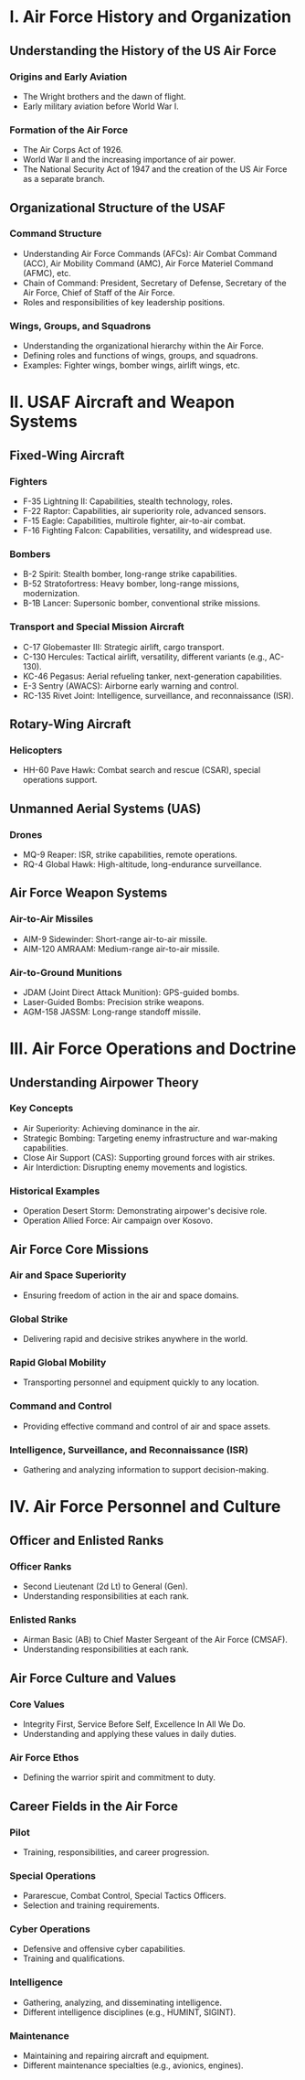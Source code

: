 # I. Air Force History and Organization

## Understanding the History of the US Air Force

### Origins and Early Aviation
*   The Wright brothers and the dawn of flight.
*   Early military aviation before World War I.

### Formation of the Air Force
*   The Air Corps Act of 1926.
*   World War II and the increasing importance of air power.
*   The National Security Act of 1947 and the creation of the US Air Force as a separate branch.

## Organizational Structure of the USAF

### Command Structure
*   Understanding Air Force Commands (AFCs): Air Combat Command (ACC), Air Mobility Command (AMC), Air Force Materiel Command (AFMC), etc.
*   Chain of Command: President, Secretary of Defense, Secretary of the Air Force, Chief of Staff of the Air Force.
*   Roles and responsibilities of key leadership positions.

### Wings, Groups, and Squadrons
*   Understanding the organizational hierarchy within the Air Force.
*   Defining roles and functions of wings, groups, and squadrons.
*   Examples: Fighter wings, bomber wings, airlift wings, etc.

# II. USAF Aircraft and Weapon Systems

## Fixed-Wing Aircraft

### Fighters
*   F-35 Lightning II: Capabilities, stealth technology, roles.
*   F-22 Raptor: Capabilities, air superiority role, advanced sensors.
*   F-15 Eagle: Capabilities, multirole fighter, air-to-air combat.
*   F-16 Fighting Falcon: Capabilities, versatility, and widespread use.

### Bombers
*   B-2 Spirit: Stealth bomber, long-range strike capabilities.
*   B-52 Stratofortress: Heavy bomber, long-range missions, modernization.
*   B-1B Lancer: Supersonic bomber, conventional strike missions.

### Transport and Special Mission Aircraft
*   C-17 Globemaster III: Strategic airlift, cargo transport.
*   C-130 Hercules: Tactical airlift, versatility, different variants (e.g., AC-130).
*   KC-46 Pegasus: Aerial refueling tanker, next-generation capabilities.
*   E-3 Sentry (AWACS): Airborne early warning and control.
*   RC-135 Rivet Joint: Intelligence, surveillance, and reconnaissance (ISR).

## Rotary-Wing Aircraft

### Helicopters
*   HH-60 Pave Hawk: Combat search and rescue (CSAR), special operations support.

## Unmanned Aerial Systems (UAS)

### Drones
*   MQ-9 Reaper: ISR, strike capabilities, remote operations.
*   RQ-4 Global Hawk: High-altitude, long-endurance surveillance.

## Air Force Weapon Systems

### Air-to-Air Missiles
*   AIM-9 Sidewinder: Short-range air-to-air missile.
*   AIM-120 AMRAAM: Medium-range air-to-air missile.

### Air-to-Ground Munitions
*   JDAM (Joint Direct Attack Munition): GPS-guided bombs.
*   Laser-Guided Bombs: Precision strike weapons.
*   AGM-158 JASSM: Long-range standoff missile.

# III. Air Force Operations and Doctrine

## Understanding Airpower Theory

### Key Concepts
*   Air Superiority: Achieving dominance in the air.
*   Strategic Bombing: Targeting enemy infrastructure and war-making capabilities.
*   Close Air Support (CAS): Supporting ground forces with air strikes.
*   Air Interdiction: Disrupting enemy movements and logistics.

### Historical Examples
*   Operation Desert Storm: Demonstrating airpower's decisive role.
*   Operation Allied Force: Air campaign over Kosovo.

## Air Force Core Missions

### Air and Space Superiority
*   Ensuring freedom of action in the air and space domains.

### Global Strike
*   Delivering rapid and decisive strikes anywhere in the world.

### Rapid Global Mobility
*   Transporting personnel and equipment quickly to any location.

### Command and Control
*   Providing effective command and control of air and space assets.

### Intelligence, Surveillance, and Reconnaissance (ISR)
*   Gathering and analyzing information to support decision-making.

# IV. Air Force Personnel and Culture

## Officer and Enlisted Ranks

### Officer Ranks
*   Second Lieutenant (2d Lt) to General (Gen).
*   Understanding responsibilities at each rank.

### Enlisted Ranks
*   Airman Basic (AB) to Chief Master Sergeant of the Air Force (CMSAF).
*   Understanding responsibilities at each rank.

## Air Force Culture and Values

### Core Values
*   Integrity First, Service Before Self, Excellence In All We Do.
*   Understanding and applying these values in daily duties.

### Air Force Ethos
*   Defining the warrior spirit and commitment to duty.

## Career Fields in the Air Force

### Pilot
*   Training, responsibilities, and career progression.

### Special Operations
*   Pararescue, Combat Control, Special Tactics Officers.
*   Selection and training requirements.

### Cyber Operations
*   Defensive and offensive cyber capabilities.
*   Training and qualifications.

### Intelligence
*   Gathering, analyzing, and disseminating intelligence.
*   Different intelligence disciplines (e.g., HUMINT, SIGINT).

### Maintenance
*   Maintaining and repairing aircraft and equipment.
*   Different maintenance specialties (e.g., avionics, engines).
